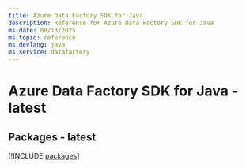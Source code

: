 ```yaml
---
title: Azure Data Factory SDK for Java
description: Reference for Azure Data Factory SDK for Java
ms.date: 08/13/2025
ms.topic: reference
ms.devlang: java
ms.service: datafactory
---
```

# Azure Data Factory SDK for Java - latest
## Packages - latest
[!INCLUDE [packages](data-factory-index.md)]